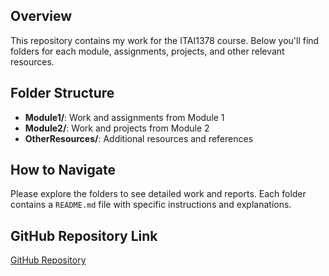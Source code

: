 ## Overview
This repository contains my work for the ITAI1378 course. Below you'll find folders for each module, assignments, projects, and other relevant resources.

## Folder Structure
- **Module1/**: Work and assignments from Module 1
- **Module2/**: Work and projects from Module 2
- **OtherResources/**: Additional resources and references

## How to Navigate
Please explore the folders to see detailed work and reports. Each folder contains a `README.md` file with specific instructions and explanations.

## GitHub Repository Link
[GitHub Repository](https://github.com/vviletta1/CoursePortfolio)

